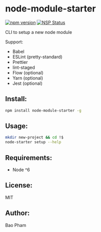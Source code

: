 node-module-starter
===================

[![npm version](https://badge.fury.io/js/node-module-starter.svg)](https://badge.fury.io/js/node-module-starter)
[![NSP Status](https://nodesecurity.io/orgs/baopham/projects/cc7faa40-4647-464b-bc08-2ff837fe35e9/badge)](https://nodesecurity.io/orgs/baopham/projects/cc7faa40-4647-464b-bc08-2ff837fe35e9)

CLI to setup a new node module

Support:

* Babel
* ESLint (pretty-standard)
* Prettier
* lint-staged
* Flow (optional)
* Yarn (optional)
* Jest (optional)

Install:
--------
```bash
npm install node-module-starter -g
```

Usage:
------
```bash
mkdir new-project && cd !$
node-starter setup --help
```

Requirements:
-------------
* Node ^6

License:
--------
MIT

Author:
-------
Bao Pham
